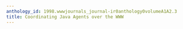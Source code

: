 ```yaml
---
anthology_id: 1998.wwwjournals_journal-ir0anthology0volumeA1A2.3
title: Coordinating Java Agents over the WWW
---
```


